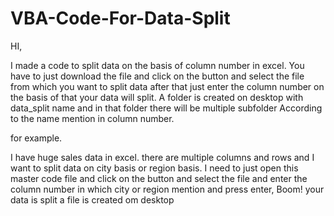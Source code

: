 # VBA-Code-For-Data-Split
HI,

I made a code to split data on the basis of column number in excel. You have to just download the file and click on the button and select the file from which you want to split data after that just enter the column number on the basis of that your data will split. A folder is created on desktop with data_split name and in that folder there will be multiple subfolder According to the name mention in column number.

for example.

I have huge sales data in excel. there are multiple columns and rows and I want to split data on city basis or region basis. I need to just open this master code file and click on the button and select the file and enter the column number in which city or region mention and press enter, Boom! your data is split a file is created om desktop
